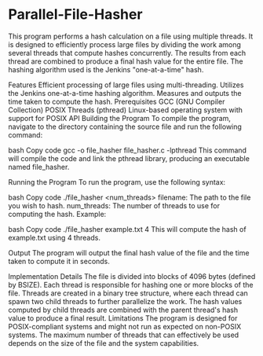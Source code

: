 # Parallel-File-Hasher

This program performs a hash calculation on a file using multiple threads. It is designed to efficiently process large files by dividing the work among several threads that compute hashes concurrently. The results from each thread are combined to produce a final hash value for the entire file. The hashing algorithm used is the Jenkins "one-at-a-time" hash.

Features
Efficient processing of large files using multi-threading.
Utilizes the Jenkins one-at-a-time hashing algorithm.
Measures and outputs the time taken to compute the hash.
Prerequisites
GCC (GNU Compiler Collection)
POSIX Threads (pthread)
Linux-based operating system with support for POSIX API
Building the Program
To compile the program, navigate to the directory containing the source file and run the following command:

bash
Copy code
gcc -o file_hasher file_hasher.c -lpthread
This command will compile the code and link the pthread library, producing an executable named file_hasher.

Running the Program
To run the program, use the following syntax:

bash
Copy code
./file_hasher <filename> <num_threads>
filename: The path to the file you wish to hash.
num_threads: The number of threads to use for computing the hash.
Example:

bash
Copy code
./file_hasher example.txt 4
This will compute the hash of example.txt using 4 threads.

Output
The program will output the final hash value of the file and the time taken to compute it in seconds.

Implementation Details
The file is divided into blocks of 4096 bytes (defined by BSIZE).
Each thread is responsible for hashing one or more blocks of the file.
Threads are created in a binary tree structure, where each thread can spawn two child threads to further parallelize the work.
The hash values computed by child threads are combined with the parent thread's hash value to produce a final result.
Limitations
The program is designed for POSIX-compliant systems and might not run as expected on non-POSIX systems.
The maximum number of threads that can effectively be used depends on the size of the file and the system capabilities.
